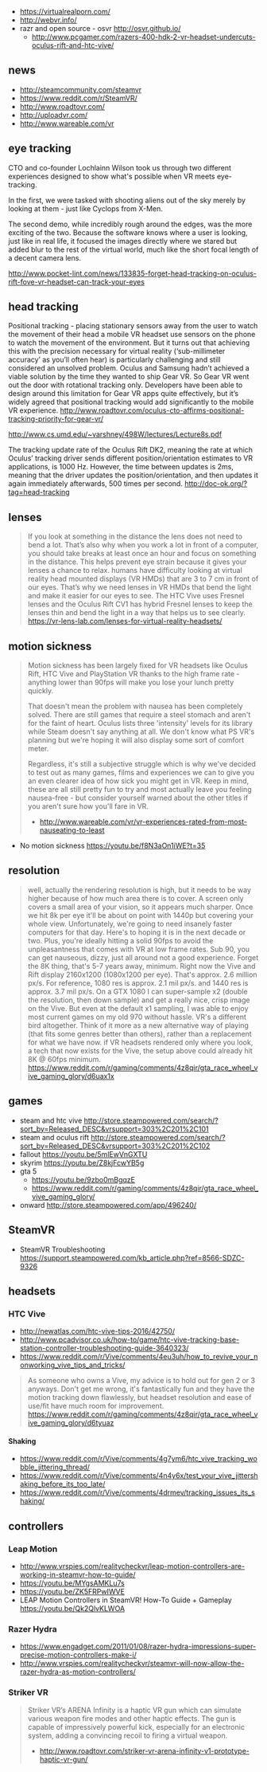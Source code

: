 - https://virtualrealporn.com/
- http://webvr.info/
- razr and open source - osvr http://osvr.github.io/
  - http://www.pcgamer.com/razers-400-hdk-2-vr-headset-undercuts-oculus-rift-and-htc-vive/

## news

- http://steamcommunity.com/steamvr
- https://www.reddit.com/r/SteamVR/
- http://www.roadtovr.com/
- http://uploadvr.com/
- http://www.wareable.com/vr

## eye tracking

CTO and co-founder Lochlainn Wilson took us through two different experiences designed to show what's possible when VR meets eye-tracking.

In the first, we were tasked with shooting aliens out of the sky merely by looking at them - just like Cyclops from X-Men.

The second demo, while incredibly rough around the edges, was the more exciting of the two. Because the software knows where a user is looking, just like in real life, it focused the images directly where we stared but added blur to the rest of the virtual world, much like the short focal length of a decent camera lens.

http://www.pocket-lint.com/news/133835-forget-head-tracking-on-oculus-rift-fove-vr-headset-can-track-your-eyes

## head tracking

Positional tracking - placing stationary sensors away from the user to watch the movement of their head
a mobile VR headset use sensors on the phone to watch the movement of the environment.
But it turns out that achieving this with the precision necessary for virtual reality (‘sub-millimeter accuracy’ as you’ll often hear) is particularly challenging and still considered an unsolved problem.
Oculus and Samsung hadn’t achieved a viable solution by the time they wanted to ship Gear VR.
So Gear VR went out the door with rotational tracking only. Developers have been able to design around this limitation for Gear VR apps quite effectively, but it’s widely agreed that positional tracking would add significantly to the mobile VR experience.
http://www.roadtovr.com/oculus-cto-affirms-positional-tracking-priority-for-gear-vr/

http://www.cs.umd.edu/~varshney/498W/lectures/Lecture8s.pdf

The tracking update rate of the Oculus Rift DK2, meaning the rate at which Oculus’ tracking driver sends different position/orientation estimates to VR applications, is 1000 Hz. However, the time between updates is 2ms, meaning that the driver updates the position/orientation, and then updates it again immediately afterwards, 500 times per second.
http://doc-ok.org/?tag=head-tracking

## lenses

> If you look at something in the distance the lens does not need to bend a lot.
> That’s also why when you work a lot in front of a computer, you should take breaks at least once an hour and focus on something in the distance. This helps prevent eye strain because it gives your lenses a chance to relax.
> humans have difficulty looking at virtual reality head mounted displays (VR HMDs) that are 3 to 7 cm in front of our eyes. That’s why we need lenses in VR HMDs that bend the light and make it easier for our eyes to see. The HTC Vive uses Fresnel lenses and the Oculus Rift CV1 has hybrid Fresnel lenses to keep the lenses thin and bend the light in a way that helps us to see clearly.
> https://vr-lens-lab.com/lenses-for-virtual-reality-headsets/

## motion sickness

> Motion sickness has been largely fixed for VR headsets like Oculus Rift, HTC Vive and PlayStation VR thanks to the high frame rate - anything lower than 90fps will make you lose your lunch pretty quickly.
>
> That doesn't mean the problem with nausea has been completely solved. There are still games that require a steel stomach and aren't for the faint of heart. Oculus lists three 'intensity' levels for its library while Steam doesn't say anything at all. We don't know what PS VR's planning but we're hoping it will also display some sort of comfort meter.
>
> Regardless, it's still a subjective struggle which is why we've decided to test out as many games, films and experiences we can to give you an even clearer idea of how sick you might get in VR. Keep in mind, these are all still pretty fun to try and most actually leave you feeling nausea-free - but consider yourself warned about the other titles if you aren't sure how you'll fare in VR.
> - http://www.wareable.com/vr/vr-experiences-rated-from-most-nauseating-to-least

- No motion sickness https://youtu.be/f8N3aOn1iWE?t=35

## resolution

> well, actually the rendering resolution is high, but it needs to be way higher because of how much area there is to cover. A screen only covers a small area of your vision, so it appears much sharper. Once we hit 8k per eye it'll be about on point with 1440p but covering your whole view. Unfortunately, we're going to need insanely faster computers for that day. Here's to hoping it is in the next decade or two.
> Plus, you're ideally hitting a solid 90fps to avoid the unpleasantness that comes with VR at low frame rates. Sub 90, you can get nauseous, dizzy, just all around not a good experience.
> Forget the 8K thing, that's 5-7 years away, minimum. Right now the Vive and Rift display 2160x1200 (1080x1200 per eye). That's approx. 2.6 million px/s. For reference, 1080 res is approx. 2.1 mil px/s. and 1440 res is approx. 3.7 mil px/s.
On a GTX 1080 I can super-sample x2 (double the resolution, then down sample) and get a really nice, crisp image on the Vive. But even at the default x1 sampling, I was able to enjoy most current games on my old 970 without hassle. VR's a different bird altogether. Think of it more as a new alternative way of playing (that fits some genres better than others), rather than a replacement for what we have now.
> if VR headsets rendered only where you look, a tech that now exists for the Vive, the setup above could already hit 8K @ 60fps minimum.
> https://www.reddit.com/r/gaming/comments/4z8qir/gta_race_wheel_vive_gaming_glory/d6uax1x

## games

- steam and htc vive http://store.steampowered.com/search/?sort_by=Released_DESC&vrsupport=303%2C201%2C101
- steam and oculus rift http://store.steampowered.com/search/?sort_by=Released_DESC&vrsupport=303%2C201%2C102
- fallout https://youtu.be/5mlEwVnGXTU
- skyrim https://youtu.be/Z8kjFcwYB5g
- gta 5
  - https://youtu.be/9zbo0mBgqzE
  - https://www.reddit.com/r/gaming/comments/4z8qir/gta_race_wheel_vive_gaming_glory/
- onward http://store.steampowered.com/app/496240/

## SteamVR

- SteamVR Troubleshooting https://support.steampowered.com/kb_article.php?ref=8566-SDZC-9326

## headsets

### HTC Vive

- http://newatlas.com/htc-vive-tips-2016/42750/
- http://www.pcadvisor.co.uk/how-to/game/htc-vive-tracking-base-station-controller-troubleshooting-guide-3640323/
- https://www.reddit.com/r/Vive/comments/4eu3uh/how_to_revive_your_nonworking_vive_tips_and_tricks/

> As someone who owns a Vive, my advice is to hold out for gen 2 or 3 anyways.
Don't get me wrong, it's fantastically fun and they have the motion tracking down flawlessly, but headset resolution and ease of use/fit have much room for improvement.
> https://www.reddit.com/r/gaming/comments/4z8qir/gta_race_wheel_vive_gaming_glory/d6tyuaz

#### Shaking

- https://www.reddit.com/r/Vive/comments/4g7ym6/htc_vive_tracking_wobble_jittering_thread/
- https://www.reddit.com/r/Vive/comments/4n4y6x/test_your_vive_jittershaking_before_its_too_late/
- https://www.reddit.com/r/Vive/comments/4drmev/tracking_issues_its_shaking/

## controllers

### Leap Motion

- http://www.vrspies.com/realitycheckvr/leap-motion-controllers-are-working-in-steamvr-how-to-guide/
- https://youtu.be/MYgsAMKLu7s
- https://youtu.be/ZK5FRPwIWVE
- LEAP Motion Controllers in SteamVR! How-To Guide + Gameplay https://youtu.be/Qk2QlvKLWOA

### Razer Hydra

- https://www.engadget.com/2011/01/08/razer-hydra-impressions-super-precise-motion-controllers-make-i/
- http://www.vrspies.com/realitycheckvr/steamvr-will-now-allow-the-razer-hydra-as-motion-controllers/

### Striker VR

> Striker VR’s ARENA Infinity is a haptic VR gun which can simulate various weapon fire modes and other haptic effects.
> The gun is capable of impressively powerful kick, especially for an electronic system, adding a convincing recoil to firing a virtual weapon.
> - http://www.roadtovr.com/striker-vr-arena-infinity-v1-prototype-haptic-vr-gun/
